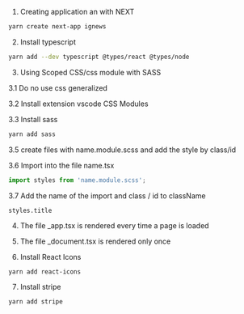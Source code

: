 1. Creating application an with NEXT

```Bash
yarn create next-app ignews
```

2. Install typescript 

```Bash
yarn add --dev typescript @types/react @types/node 
 ```

3. Using Scoped CSS/css module with SASS

3.1 Do no use css generalized

3.2 Install extension vscode CSS Modules

3.3 Install sass

```Bash
yarn add sass
```

3.5 create files with name.module.scss and add the style by class/id

3.6 Import into the file name.tsx

```Typescript
import styles from 'name.module.scss';
```

3.7 Add the name of the import and class / id to className

```
styles.title
```

4. The file _app.tsx is rendered every time a page is loaded

5. The file _document.tsx is rendered only once 

6. Install React Icons

```
yarn add react-icons
```

7. Install stripe

```
yarn add stripe
```
